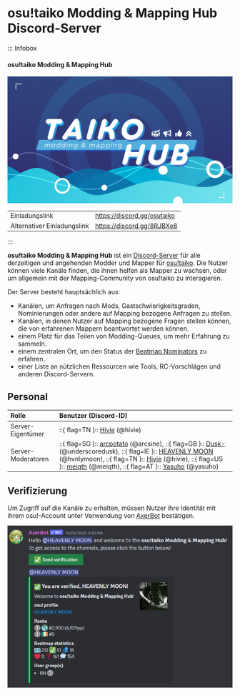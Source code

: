 # osu!taiko Modding & Mapping Hub Discord-Server

::: Infobox

<!-- lint ignore heading-increment -->

#### osu!taiko Modding & Mapping Hub

![Server-Banner](img/banner.jpg "Server-Banner vom osu!taiko Modding & Mapping Hub, gestaltet von Jerry")

|  |  |
| :-- | :-- |
| Einladungslink | <https://discord.gg/osutaiko> |
| Alternativer Einladungslink | <https://discord.gg/8RJBXe8> |

:::

**osu!taiko Modding & Mapping Hub** ist ein [Discord-Server](https://discord.com) für alle derzeitigen und angehenden Modder und Mapper für [osu!taiko](/wiki/Game_mode/osu!taiko). Die Nutzer können viele Kanäle finden, die ihnen helfen als Mapper zu wachsen, oder um allgemein mit der Mapping-Community von osu!taiko zu interagieren.

Der Server besteht hauptsächlich aus:

- Kanälen, um Anfragen nach Mods, Gastschwierigkeitsgraden, Nominierungen oder andere auf Mapping bezogene Anfragen zu stellen.
- Kanälen, in denen Nutzer auf Mapping bezogene Fragen stellen können, die von erfahrenen Mappern beantwortet werden können.
- einem Platz für das Teilen von Modding-Queues, um mehr Erfahrung zu sammeln.
- einem zentralen Ort, um den Status der [Beatmap Nominators](/wiki/People/Beatmap_Nominators) zu erfahren.
- einer Liste an nützlichen Ressourcen wie Tools, RC-Vorschlägen und anderen Discord-Servern.

## Personal

| Rolle | Benutzer (Discord-ID) |
| :-- | :-- |
| Server-Eigentümer | ::{ flag=TN }:: [Hivie](https://osu.ppy.sh/users/14102976) (@hivie) |
| Server-Moderatoren | ::{ flag=SG }:: [arcpotato](https://osu.ppy.sh/users/12842392) (@arcsine), ::{ flag=GB }:: [Dusk-](https://osu.ppy.sh/users/6092181) (@underscoredusk), ::{ flag=IE }:: [HEAVENLY MOON](https://osu.ppy.sh/users/13681283) (@hvnlymoon), ::{ flag=TN }:: [Hivie](https://osu.ppy.sh/users/14102976) (@hivie), ::{ flag=US }:: [meiqth](https://osu.ppy.sh/users/12565402) (@meiqth), ::{ flag=AT }:: [Yasuho](https://osu.ppy.sh/users/8458835) (@yasuho) |

## Verifizierung

Um Zugriff auf die Kanäle zu erhalten, müssen Nutzer ihre Identität mit ihrem osu!-Account unter Verwendung von [AxerBot](https://osu.ppy.sh/community/forums/topics/1604925) bestätigen.

![Authentifizierungsnachricht von AxerBot](img/auth.png "Beim Betreten des Servers bittet AxerBot den Nutzer, seine Identität mit seinem osu!-Profil unter Verwendung von OAuth2 zu bestätigen.")
